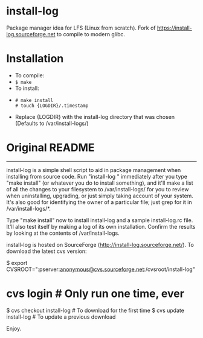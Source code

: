 # install-log
Package manager idea for LFS (Linux from scratch). Fork of https://install-log.sourceforge.net to compile to modern glibc.

# Installation
- To compile:
- ```$ make```
- To install:
- ```
  # make install
  # touch {LOGDIR}/.timestamp
  ```
- Replace {LOGDIR} with the install-log directory that was chosen (Defaults to /var/install-logs/)

# Original README
---

install-log is a simple shell script to aid in package management when
installing from source code.  Run "install-log <package-name>" immediately
after you type "make install" (or whatever you do to install something), and
it'll make a list of all the changes to your filesystem to
/var/install-logs/<package-name> for you to review when uninstalling, upgrading,
or just simply taking account of your system.  It's also good for identifying
the owner of a particular file; just grep for it in /var/install-logs/*.

Type "make install" now to install install-log and a sample install-log.rc file.
It'll also test itself by making a log of its own installation.  Confirm the
results by looking at the contents of /var/install-logs.

install-log is hosted on SourceForge (http://install-log.sourceforge.net/).  To
download the latest cvs version:

$ export CVSROOT=":pserver:anonymous@cvs.sourceforge.net:/cvsroot/install-log"
# cvs login                      # Only run one time, ever
$ cvs checkout install-log       # To download for the first time
$ cvs update install-log         # To update a previous download

Enjoy.

